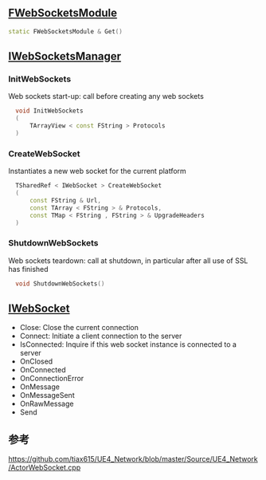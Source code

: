 
## [FWebSocketsModule][]

```cpp
static FWebSocketsModule & Get()
```

## [IWebSocketsManager][]

### InitWebSockets

Web sockets start-up: call before creating any web sockets

```cpp
  void InitWebSockets
  (
      TArrayView < const FString > Protocols
  )
```

### CreateWebSocket

Instantiates a new web socket for the current platform

```cpp
  TSharedRef < IWebSocket > CreateWebSocket
  (
      const FString & Url,
      const TArray < FString > & Protocols,
      const TMap < FString , FString > & UpgradeHeaders
  )
```

### ShutdownWebSockets

Web sockets teardown: call at shutdown, in particular after all use of SSL has finished

```cpp
  void ShutdownWebSockets()
```

## [IWebSocket][]

- Close: Close the current connection
- Connect: Initiate a client connection to the server
- IsConnected: Inquire if this web socket instance is connected to a server
- OnClosed
- OnConnected
- OnConnectionError
- OnMessage
- OnMessageSent
- OnRawMessage
- Send

## 参考

<https://github.com/tiax615/UE4_Network/blob/master/Source/UE4_Network/ActorWebSocket.cpp>

[FWebSocketsModule]: https://docs.unrealengine.com/en-US/API/Runtime/WebSockets/FWebSocketsModule/index.html

[IWebSocketsManager]: https://docs.unrealengine.com/en-US/API/Runtime/WebSockets/IWebSocketsManager/index.html

[IWebSocket]: https://docs.unrealengine.com/en-US/API/Runtime/WebSockets/IWebSocket/index.html
